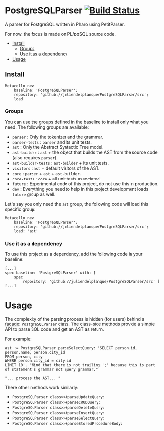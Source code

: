 # PostgreSQLParser [![Build Status](https://travis-ci.com/juliendelplanque/PostgreSQLParser.svg?branch=master)](https://travis-ci.com/juliendelplanque/PostgreSQLParser)
A parser for PostgreSQL written in Pharo using PetitParser.

For now, the focus is made on PL/pgSQL source code.

- [Install](#install)
	- [Groups](#groups)
	- [Use it as a dependency](#use-it-as-a-dependency)
- [Usage](#usage)


## Install
```
Metacello new
	baseline: 'PostgreSQLParser';
	repository: 'github://juliendelplanque/PostgreSQLParser/src';
	load
```

### Groups
You can use the groups defined in the baseline to install only what you need. The following groups are available:

- `parser` : Only the tokenizer and the grammar.
- `parser-tests` : `parser` and its unit tests.
- `ast` : Only the Abstract Syntactic Tree model.
- `ast-builder` : `ast` + the object that builds the AST from the source code (also requires `parser`).
- `ast-builder-tests` : `ast-builder` + its unit tests.
- `visitors` : `ast` + default visitors of the AST.
- `core` : `parser` + `ast` + `ast-builder`.
- `core-tests` : `core` + all unit tests associated.
- `future` : Experimental code of this project, do not use this in production.
- `dev` : Everything you need to help in this project development loads `future` group as well.

Let's say you only need the `ast` group, the following code will load this specific group:
```
Metacello new
	baseline: 'PostgreSQLParser';
	repository: 'github://juliendelplanque/PostgreSQLParser/src';
	load: 'ast'
```

### Use it as a dependency
To use this project as a dependency, add the following code in your baseline:

```
[...]
spec baseline: 'PostgreSQLParser' with: [ 
	spec
		repository: 'github://juliendelplanque/PostgreSQLParser/src' ]
[...]
```

# Usage
The complexity of the parsing process is hidden (for users) behind a [facade](https://en.wikipedia.org/wiki/Facade_pattern): `PostgreSQLParser` class. The class-side methods provide a simple API to parse SQL code and get an AST as return.

For example:

```
ast := PostgreSQLParser parseSelectQuery: 'SELECT person.id, person.name, person.city_id 
FROM person, city
WHERE person.city_id = city.id
LIMIT 10'. "Mind that there is not trailing ';' because this is part of statement's grammar not query grammar."

"... process the AST... "
```

There other methods work similarly:

- `PostgreSQLParser class>>#parseUpdateQuery:`
- `PostgreSQLParser class>>#parseCRUDQuery:`
- `PostgreSQLParser class>>#parseDeleteQuery:`
- `PostgreSQLParser class>>#parseInsertQuery:`
- `PostgreSQLParser class>>#parseSelectQuery:`
- `PostgreSQLParser class>>#parseStoredProcedureBody:`
